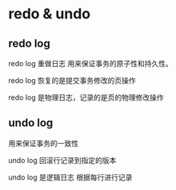 # redo & undo

## redo log

redo log 重做日志 用来保证事务的原子性和持久性。

redo log 恢复的是提交事务修改的页操作

redo log 是物理日志，记录的是页的物理修改操作

## undo log

用来保证事务的一致性

undo log 回滚行记录到指定的版本

undo log 是逻辑日志 根据每行进行记录